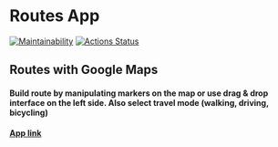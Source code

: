 # Routes App

[![Maintainability](https://api.codeclimate.com/v1/badges/6a0c8a4e9abd4d66bd65/maintainability)](https://codeclimate.com/github/it-amalker/routes-app/maintainability)
[![Actions Status](https://github.com/it-amalker/routes-app/workflows/Routes/badge.svg)](https://github.com/it-amalker/routes-app/actions)

## Routes with Google Maps

#### Build route by manipulating markers on the map or use drag & drop interface on the left side. Also select travel mode (walking, driving, bicycling)

[**App link**](https://routes-app.amalker.vercel.app/)
